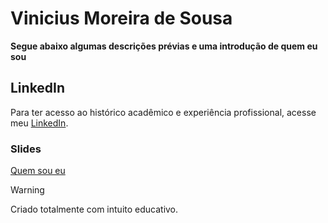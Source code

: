 # Vinicius Moreira de Sousa

**Segue abaixo algumas descrições prévias e uma introdução de quem eu sou**

## LinkedIn
Para ter acesso ao histórico acadêmico e experiência profissional, acesse meu [LinkedIn](https://www.linkedin.com/in/vinicius-moreira-de-sousa-146359287).

### Slides


[Quem sou eu](https://github.com/viniihsousa/viniihsousa/files/12755046/Quem.sou.eu.-.Git.Hub.pptx)


> [!WARNING]
> Criado totalmente com intuito educativo.
